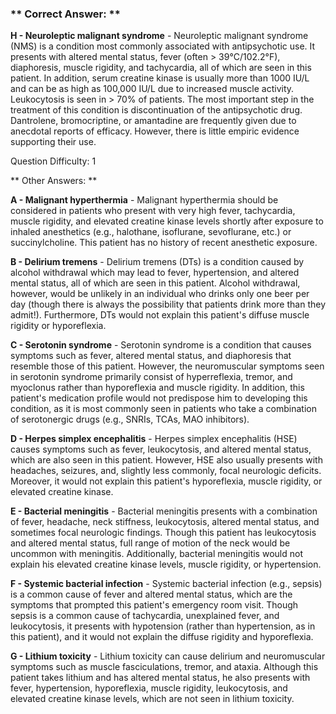 ### ** Correct Answer: **

**H - Neuroleptic malignant syndrome** - Neuroleptic malignant syndrome (NMS) is a condition most commonly associated with antipsychotic use. It presents with altered mental status, fever (often > 39°C/102.2°F), diaphoresis, muscle rigidity, and tachycardia, all of which are seen in this patient. In addition, serum creatine kinase is usually more than 1000 IU/L and can be as high as 100,000 IU/L due to increased muscle activity. Leukocytosis is seen in > 70% of patients. The most important step in the treatment of this condition is discontinuation of the antipsychotic drug. Dantrolene, bromocriptine, or amantadine are frequently given due to anecdotal reports of efficacy. However, there is little empiric evidence supporting their use.

Question Difficulty: 1

** Other Answers: **

**A - Malignant hyperthermia** - Malignant hyperthermia should be considered in patients who present with very high fever, tachycardia, muscle rigidity, and elevated creatine kinase levels shortly after exposure to inhaled anesthetics (e.g., halothane, isoflurane, sevoflurane, etc.) or succinylcholine. This patient has no history of recent anesthetic exposure.

**B - Delirium tremens** - Delirium tremens (DTs) is a condition caused by alcohol withdrawal which may lead to fever, hypertension, and altered mental status, all of which are seen in this patient. Alcohol withdrawal, however, would be unlikely in an individual who drinks only one beer per day (though there is always the possibility that patients drink more than they admit!). Furthermore, DTs would not explain this patient's diffuse muscle rigidity or hyporeflexia.

**C - Serotonin syndrome** - Serotonin syndrome is a condition that causes symptoms such as fever, altered mental status, and diaphoresis that resemble those of this patient. However, the neuromuscular symptoms seen in serotonin syndrome primarily consist of hyperreflexia, tremor, and myoclonus rather than hyporeflexia and muscle rigidity. In addition, this patient's medication profile would not predispose him to developing this condition, as it is most commonly seen in patients who take a combination of serotonergic drugs (e.g., SNRIs, TCAs, MAO inhibitors).

**D - Herpes simplex encephalitis** - Herpes simplex encephalitis (HSE) causes symptoms such as fever, leukocytosis, and altered mental status, which are also seen in this patient. However, HSE also usually presents with headaches, seizures, and, slightly less commonly, focal neurologic deficits. Moreover, it would not explain this patient's hyporeflexia, muscle rigidity, or elevated creatine kinase.

**E - Bacterial meningitis** - Bacterial meningitis presents with a combination of fever, headache, neck stiffness, leukocytosis, altered mental status, and sometimes focal neurologic findings. Though this patient has leukocytosis and altered mental status, full range of motion of the neck would be uncommon with meningitis. Additionally, bacterial meningitis would not explain his elevated creatine kinase levels, muscle rigidity, or hypertension.

**F - Systemic bacterial infection** - Systemic bacterial infection (e.g., sepsis) is a common cause of fever and altered mental status, which are the symptoms that prompted this patient's emergency room visit. Though sepsis is a common cause of tachycardia, unexplained fever, and leukocytosis, it presents with hypotension (rather than hypertension, as in this patient), and it would not explain the diffuse rigidity and hyporeflexia.

**G - Lithium toxicity** - Lithium toxicity can cause delirium and neuromuscular symptoms such as muscle fasciculations, tremor, and ataxia. Although this patient takes lithium and has altered mental status, he also presents with fever, hypertension, hyporeflexia, muscle rigidity, leukocytosis, and elevated creatine kinase levels, which are not seen in lithium toxicity.

